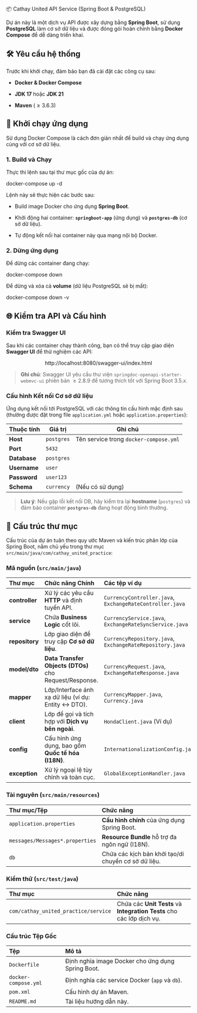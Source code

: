 📦 Cathay United API Service (Spring Boot & PostgreSQL)

Dự án này là một dịch vụ API được xây dựng bằng **Spring Boot**, sử dụng **PostgreSQL** làm cơ sở dữ liệu và được đóng gói hoàn chỉnh bằng **Docker Compose** để dễ dàng triển khai.

## 🛠 Yêu cầu hệ thống

Trước khi khởi chạy, đảm bảo bạn đã cài đặt các công cụ sau:

* **Docker & Docker Compose**

* **JDK 17** hoặc **JDK 21**

* **Maven** ($\ge 3.6.3$)

## 🚀 Khởi chạy ứng dụng

Sử dụng Docker Compose là cách đơn giản nhất để build và chạy ứng dụng cùng với cơ sở dữ liệu.

### 1. Build và Chạy

Thực thi lệnh sau tại thư mục gốc của dự án:

docker-compose up -d


Lệnh này sẽ thực hiện các bước sau:

* Build image Docker cho ứng dụng **Spring Boot**.

* Khởi động hai container: **`springboot-app`** (ứng dụng) và **`postgres-db`** (cơ sở dữ liệu).

* Tự động kết nối hai container này qua mạng nội bộ Docker.

### 2. Dừng ứng dụng

Để dừng các container đang chạy:

docker-compose down


Để dừng và xóa cả **volume** (dữ liệu PostgreSQL sẽ bị mất):

docker-compose down -v


## 🌐 Kiểm tra API và Cấu hình

### Kiểm tra Swagger UI

Sau khi các container chạy thành công, bạn có thể truy cập giao diện **Swagger UI** để thử nghiệm các API:

$$
\text{http://localhost:8080/swagger-ui/index.html}
$$

> **Ghi chú**: Swagger UI yêu cầu thư viện `springdoc-openapi-starter-webmvc-ui` phiên bản $\ge 2.8.9$ để tương thích tốt với Spring Boot $3.5.x$.

### Cấu hình Kết nối Cơ sở dữ liệu

Ứng dụng kết nối tới PostgreSQL với các thông tin cấu hình mặc định sau (thường được đặt trong file `application.yml` hoặc `application.properties`):

| Thuộc tính | Giá trị | Ghi chú | 
 | ----- | ----- | ----- | 
| **Host** | `postgres` | Tên service trong `docker-compose.yml` | 
| **Port** | `5432` |  | 
| **Database** | `postgres` |  | 
| **Username** | `user` |  | 
| **Password** | `user123` |  | 
| **Schema** | `currency` | (Nếu có sử dụng) | 

> **Lưu ý**: Nếu gặp lỗi kết nối DB, hãy kiểm tra lại **hostname** (`postgres`) và đảm bảo container **`postgres-db`** đang hoạt động bình thường.

## 📁 Cấu trúc thư mục
Cấu trúc của dự án tuân theo quy ước Maven và kiến trúc phân lớp của Spring Boot, nằm chủ yếu trong thư mục `src/main/java/com/cathay_united_practice`:

### Mã nguồn (`src/main/java`)

| Thư mục | Chức năng Chính | Các tệp ví dụ |
| :--- | :--- | :--- |
| **controller** | Xử lý các yêu cầu **HTTP** và định tuyến API. | `CurrencyController.java`, `ExchangeRateController.java` |
| **service** | Chứa **Business Logic** cốt lõi. | `CurrencyService.java`, `ExchangeRateSyncService.java` |
| **repository** | Lớp giao diện để truy cập **Cơ sở dữ liệu**. | `CurrencyRepository.java`, `ExchangeRateRepository.java` |
| **model/dto** | **Data Transfer Objects (DTOs)** cho Request/Response. | `CurrencyRequest.java`, `ExchangeRateResponse.java` |
| **mapper** | Lớp/Interface ánh xạ dữ liệu (ví dụ: Entity $\leftrightarrow$ DTO). | `CurrencyMapper.java`, `Currency.java` |
| **client** | Lớp để gọi và tích hợp với **Dịch vụ bên ngoài**. | `HondaClient.java` (Ví dụ) |
| **config** | Cấu hình ứng dụng, bao gồm **Quốc tế hóa (I18N)**. | `InternationalizationConfig.java` |
| **exception** | Xử lý ngoại lệ tùy chỉnh và toàn cục. | `GlobalExceptionHandler.java` |

### Tài nguyên (`src/main/resources`)

| Thư mục/Tệp | Chức năng |
| :--- | :--- |
| `application.properties` | **Cấu hình chính** của ứng dụng Spring Boot. |
| `messages/Messages*.properties` | **Resource Bundle** hỗ trợ đa ngôn ngữ (I18N). |
| `db` | Chứa các kịch bản khởi tạo/di chuyển cơ sở dữ liệu. |

### Kiểm thử (`src/test/java`)

| Thư mục | Chức năng |
| :--- | :--- |
| `com/cathay_united_practice/service` | Chứa các **Unit Tests** và **Integration Tests** cho các lớp dịch vụ. |

### Cấu trúc Tệp Gốc

| Tệp | Mô tả |
| :--- | :--- |
| `Dockerfile` | Định nghĩa image Docker cho ứng dụng Spring Boot. |
| `docker-compose.yml` | Định nghĩa các service Docker (`app` và `db`). |
| `pom.xml` | Cấu hình dự án Maven. |
| `README.md` | Tài liệu hướng dẫn này. |
